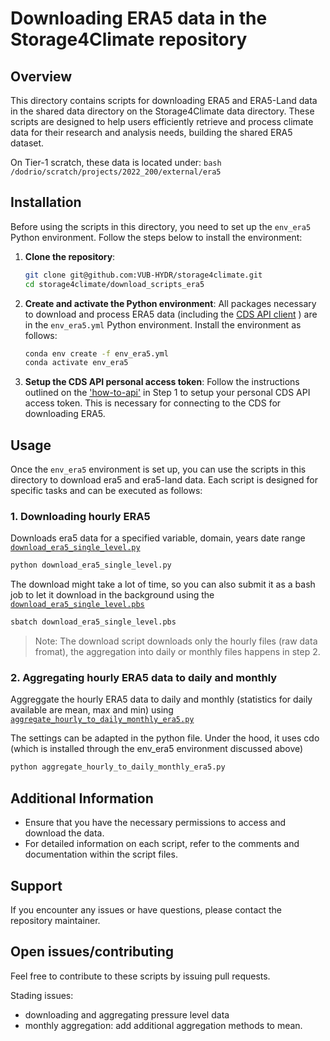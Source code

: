 # Downloading ERA5 data in the Storage4Climate repository

## Overview

This directory contains scripts for downloading ERA5 and ERA5-Land data in the shared data directory on the Storage4Climate data directory. These scripts are designed to help users efficiently retrieve and process climate data for their research and analysis needs, building the shared ERA5 dataset. 

On Tier-1 scratch, these data is located under: 
    ```bash
    /dodrio/scratch/projects/2022_200/external/era5
    ```

## Installation

Before using the scripts in this directory, you need to set up the `env_era5` Python environment. Follow the steps below to install the environment:

1. **Clone the repository**:
    ```bash
    git clone git@github.com:VUB-HYDR/storage4climate.git
    cd storage4climate/download_scripts_era5
    ```

2. **Create and activate the Python environment**:
All packages necessary to download and process ERA5 data (including the [CDS API client](https://cds.climate.copernicus.eu/how-to-api) ) are in the `env_era5.yml` Python environment. Install the environment as follows: 

    ```bash
    conda env create -f env_era5.yml
    conda activate env_era5
    ```

3. **Setup the CDS API personal access token**:
Follow the instructions outlined on the ['how-to-api'](https://cds.climate.copernicus.eu/how-to-api) in Step 1 to setup your personal CDS API access token. This is necessary for connecting to the CDS for downloading ERA5. 

## Usage

Once the `env_era5` environment is set up, you can use the scripts in this directory to download era5 and era5-land data. Each script is designed for specific tasks and can be executed as follows:

### **1. Downloading hourly ERA5**
Downloads era5 data for a specified variable, domain, years date range [`download_era5_single_level.py`](./download_era5_single_level.py)

```bash
python download_era5_single_level.py
```

The download might take a lot of time, so you can also submit it as a bash job to let it download in the background using the [`download_era5_single_level.pbs`](./download_era5_single_level.pbs)

```bash
sbatch download_era5_single_level.pbs
```


> Note: The download script downloads only the hourly files (raw data fromat), the aggregation into daily or monthly files happens in step 2. 



### **2. Aggregating hourly ERA5 data to daily and monthly**

Aggreggate the hourly ERA5 data to daily and monthly (statistics for daily available are mean, max and min) using [`aggregate_hourly_to_daily_monthly_era5.py`](./aggregate_hourly_to_daily_monthly_era5.py)

The settings can be adapted in the python file. Under the hood, it uses cdo (which is installed through the env_era5 environment discussed above)


```bash
python aggregate_hourly_to_daily_monthly_era5.py
```

## Additional Information

- Ensure that you have the necessary permissions to access and download the data.
- For detailed information on each script, refer to the comments and documentation within the script files.

## Support

If you encounter any issues or have questions, please contact the repository maintainer.

## Open issues/contributing

Feel free to contribute to these scripts by issuing pull requests. 

Stading issues: 
- downloading and aggregating pressure level data
- monthly aggregation: add additional aggregation methods to mean. 
